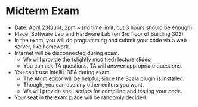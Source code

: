 # Midterm Exam

- Date: April 23(Sun), 2pm ~ (no time limit, but 3 hours should be enough)
- Place: Software Lab and Hardware Lab (on 3rd floor of Building 302)
- In the exam, you will do programming and submit your code via a web server, like homework.
- Internet will be disconnected during exam.
  + We will provide the (slightly modified) lecture slides.
  + You can ask TA questions. TA will answer appropriate questions.
- You can't use Intellij IDEA during exam.
  + The Atom editor will be helpful, since the Scala plugin is installed.
  + Though, you can use any other editors you want.
  + We will provide shell scripts for compiling and testing your code.
- Your seat in the exam place will be randomly decided.
